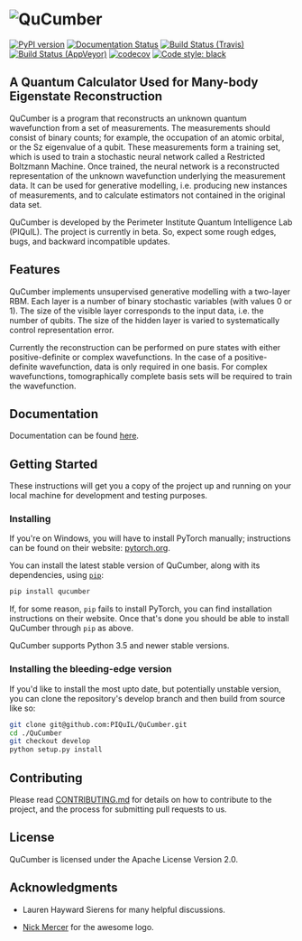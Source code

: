 # ![QuCumber](https://raw.githubusercontent.com/PIQuIL/QuCumber/master/docs/_static/img/QuCumber_readme.png)

[![PyPI version](https://badge.fury.io/py/qucumber.svg)](https://badge.fury.io/py/qucumber)
[![Documentation Status](https://readthedocs.org/projects/qucumber/badge/?version=latest)](https://qucumber.readthedocs.io/en/latest/?badge=latest)
[![Build Status (Travis)](https://travis-ci.com/PIQuIL/QuCumber.svg?branch=master)](https://travis-ci.com/PIQuIL/QuCumber)
[![Build Status (AppVeyor)](https://ci.appveyor.com/api/projects/status/lqdrc8qp94w4b9kf/branch/master?svg=true)](https://ci.appveyor.com/project/emerali/qucumber/branch/master)
[![codecov](https://codecov.io/gh/PIQuIL/QuCumber/branch/master/graph/badge.svg)](https://codecov.io/gh/PIQuIL/QuCumber)
[![Code style: black](https://img.shields.io/badge/code%20style-black-000000.svg)](https://github.com/ambv/black)

## A Quantum Calculator Used for Many-body Eigenstate Reconstruction

QuCumber is a program that reconstructs an unknown quantum wavefunction
from a set of measurements. The measurements should consist of binary counts;
for example, the occupation of an atomic orbital, or the Sz eigenvalue of
a qubit. These measurements form a training set, which is used to train a
stochastic neural network called a Restricted Boltzmann Machine. Once trained, the
neural network is a reconstructed representation of the unknown wavefunction
underlying the measurement data. It can be used for generative modelling, i.e.
producing new instances of measurements, and to calculate estimators not
contained in the original data set.

QuCumber is developed by the Perimeter Institute Quantum Intelligence Lab (PIQuIL).
The project is currently in beta. So, expect some rough edges, bugs,
and backward incompatible updates.

## Features

QuCumber implements unsupervised generative modelling with a two-layer RBM.
Each layer is a number of binary stochastic variables (with values 0 or 1). The
size of the visible layer corresponds to the input data, i.e. the number of
qubits. The size of the hidden layer is varied to systematically control
representation error.

Currently the reconstruction can be performed on pure states with either
positive-definite or complex wavefunctions. In the case of a positive-definite
wavefunction, data is only required in one basis. For complex wavefunctions,
tomographically complete basis sets will be required to train the wavefunction.

## Documentation

Documentation can be found [here](https://piquil.github.io/QuCumber/).

## Getting Started

These instructions will get you a copy of the project up and running on your
local machine for development and testing purposes.

### Installing

If you're on Windows, you will have to install PyTorch manually; instructions
can be found on their website: [pytorch.org](https://pytorch.org).

You can install the latest stable version of QuCumber, along with its dependencies,
using [`pip`](https://pip.pypa.io/en/stable/quickstart/):

```bash
pip install qucumber
```

If, for some reason, `pip` fails to install PyTorch, you can find installation
instructions on their website. Once that's done you should be able to install
QuCumber through `pip` as above.

QuCumber supports Python 3.5 and newer stable versions.

### Installing the bleeding-edge version

If you'd like to install the most upto date, but potentially unstable version,
you can clone the repository's develop branch and then build from source like so:

```bash
git clone git@github.com:PIQuIL/QuCumber.git
cd ./QuCumber
git checkout develop
python setup.py install
```

## Contributing

Please read [CONTRIBUTING.md](CONTRIBUTING.md) for details on how to contribute
to the project, and the process for submitting pull requests to us.

## License

QuCumber is licensed under the Apache License Version 2.0.

## Acknowledgments

- Lauren Hayward Sierens for many helpful discussions.

- [Nick Mercer](https://www.behance.net/nickdmercec607) for the awesome logo.
